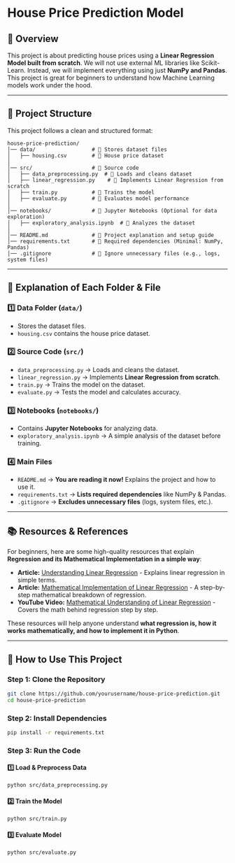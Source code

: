 # House Price Prediction Model

## 📌 Overview
This project is about predicting house prices using a **Linear Regression Model built from scratch**. We will not use external ML libraries like Scikit-Learn. Instead, we will implement everything using just **NumPy and Pandas**. This project is great for beginners to understand how Machine Learning models work under the hood.

---

## 📂 Project Structure
This project follows a clean and structured format:

```
house-price-prediction/
│── data/                  # 📂 Stores dataset files
│   ├── housing.csv        # 📄 House price dataset
│
│── src/                   # 📂 Source code
│   ├── data_preprocessing.py  # 📄 Loads and cleans dataset
│   ├── linear_regression.py    # 📄 Implements Linear Regression from scratch
│   ├── train.py           # 📄 Trains the model
│   ├── evaluate.py        # 📄 Evaluates model performance
│
│── notebooks/             # 📂 Jupyter Notebooks (Optional for data exploration)
│   ├── exploratory_analysis.ipynb  # 📄 Analyzes the dataset
│
│── README.md              # 📄 Project explanation and setup guide
│── requirements.txt       # 📄 Required dependencies (Minimal: NumPy, Pandas)
│── .gitignore             # 📄 Ignore unnecessary files (e.g., logs, system files)
```

---

## 📄 Explanation of Each Folder & File

### **1️⃣ Data Folder (`data/`)**
- Stores the dataset files.
- `housing.csv` contains the house price dataset.

### **2️⃣ Source Code (`src/`)**
- `data_preprocessing.py` → Loads and cleans the dataset.
- `linear_regression.py` → Implements **Linear Regression from scratch**.
- `train.py` → Trains the model on the dataset.
- `evaluate.py` → Tests the model and calculates accuracy.

### **3️⃣ Notebooks (`notebooks/`)**
- Contains **Jupyter Notebooks** for analyzing data.
- `exploratory_analysis.ipynb` → A simple analysis of the dataset before training.

### **4️⃣ Main Files**
- `README.md` → **You are reading it now!** Explains the project and how to use it.
- `requirements.txt` → **Lists required dependencies** like NumPy & Pandas.
- `.gitignore` → **Excludes unnecessary files** (logs, system files, etc.).

---

## 📚 Resources & References
For beginners, here are some high-quality resources that explain **Regression and its Mathematical Implementation in a simple way**:

- **Article:** [Understanding Linear Regression](https://towardsdatascience.com/linear-regression-explained-1b36f97b7572/) - Explains linear regression in simple terms.
- **Article:** [Mathematical Implementation of Linear Regression](https://www.analyticsvidhya.com/blog/2021/10/everything-you-need-to-know-about-linear-regression/) - A step-by-step mathematical breakdown of regression.
- **YouTube Video:** [Mathematical Understanding of Linear Regression](https://www.youtube.com/watch?v=VmbA0pi2cRQ) - Covers the math behind regression step by step.


These resources will help anyone understand **what regression is, how it works mathematically, and how to implement it in Python**.

---

## 🚀 How to Use This Project

### **Step 1: Clone the Repository**
```bash
git clone https://github.com/yourusername/house-price-prediction.git
cd house-price-prediction
```

### **Step 2: Install Dependencies**
```bash
pip install -r requirements.txt
```

### **Step 3: Run the Code**
#### 1️⃣ Load & Preprocess Data
```bash
python src/data_preprocessing.py
```
#### 2️⃣ Train the Model
```bash
python src/train.py
```
#### 3️⃣ Evaluate Model
```bash
python src/evaluate.py
```
